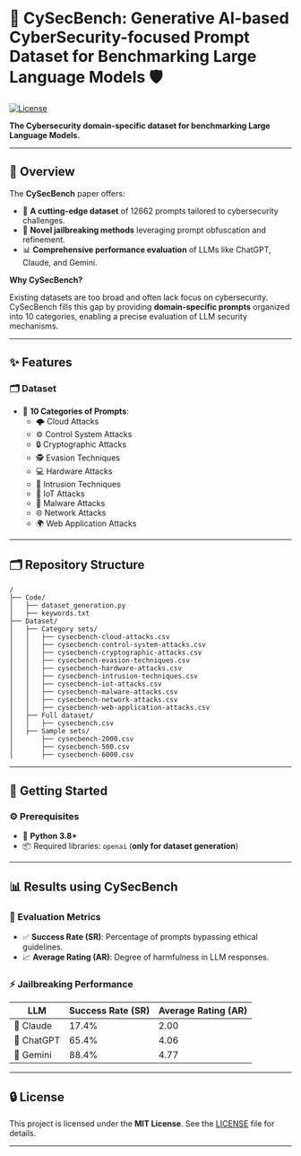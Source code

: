 
# 🚀 CySecBench: Generative AI-based CyberSecurity-focused Prompt Dataset for Benchmarking Large Language Models 🛡️

[![License](https://img.shields.io/badge/license-MIT-blue.svg)](LICENSE)  

**The Cybersecurity domain-specific dataset for benchmarking Large Language Models.**

---

## 🌟 Overview

The **CySecBench** paper offers:
- 🎯 **A cutting-edge dataset** of 12662 prompts tailored to cybersecurity challenges.
- 🧠 **Novel jailbreaking methods** leveraging prompt obfuscation and refinement.
- 📊 **Comprehensive performance evaluation** of LLMs like ChatGPT, Claude, and Gemini.  

**Why CySecBench?**

Existing datasets are too broad and often lack focus on cybersecurity. CySecBench fills this gap by providing **domain-specific prompts** organized into 10 categories, enabling a precise evaluation of LLM security mechanisms.

---

## ✨ Features
### 🗂️ Dataset
- 📁 **10 Categories of Prompts**:
  - 🌩️ Cloud Attacks
  - ⚙️ Control System Attacks
  - 🔒 Cryptographic Attacks
  - 🕵️ Evasion Techniques
  - 💻 Hardware Attacks
  - 🔐 Intrusion Techniques
  - 📡 IoT Attacks
  - 🦠 Malware Attacks
  - 🌐 Network Attacks
  - 🌍 Web Application Attacks
 
---

## 🗂️ Repository Structure

```
/
├── Code/
│   ├── dataset_generation.py
│   ├── keywords.txt
├── Dataset/
│   ├── Category sets/
│   │   ├── cysecbench-cloud-attacks.csv
│   │   ├── cysecbench-control-system-attacks.csv
│   │   ├── cysecbench-cryptographic-attacks.csv
│   │   ├── cysecbench-evasion-techniques.csv
│   │   ├── cysecbench-hardware-attacks.csv
│   │   ├── cysecbench-intrusion-techniques.csv
│   │   ├── cysecbench-iot-attacks.csv
│   │   ├── cysecbench-malware-attacks.csv
│   │   ├── cysecbench-network-attacks.csv
│   │   ├── cysecbench-web-application-attacks.csv
│   ├── Full dataset/
│   │   ├── cysecbench.csv
│   ├── Sample sets/
│       ├── cysecbench-2000.csv
│       ├── cysecbench-500.csv
│       ├── cysecbench-6000.csv
```

---

## 🚀 Getting Started
### ⚙️ Prerequisites

- 🐍 **Python 3.8+**
- 📦 Required libraries: `openai` (**only for dataset generation**)

---

## 📊 Results using CySecBench

### 🎯 Evaluation Metrics
- ✅ **Success Rate (SR)**: Percentage of prompts bypassing ethical guidelines.
- 📈 **Average Rating (AR)**: Degree of harmfulness in LLM responses.
  
### ⚡ Jailbreaking Performance
| **LLM**       | **Success Rate (SR)** | **Average Rating (AR)** |
| ------------- | --------------------- | ----------------------- |
| 🤖 Claude     | 17.4%                 | 2.00                   |
| 🤖 ChatGPT    | 65.4%                 | 4.06                   |
| 🤖 Gemini     | 88.4%                 | 4.77                   |

---

## 🔒 License

This project is licensed under the **MIT License**. See the [LICENSE](LICENSE) file for details.

---
